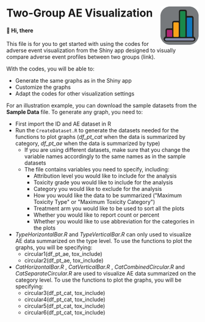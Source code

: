 # Two-Group AE Visualization <img src="app_Visualization_old.png" align="right" width="100" />

#### :wave: Hi, there

This file is for you to get started with using the codes for adverse event visualization from the Shiny app designed to visually compare adverse event profiles between two groups (link). 


With the codes, you will be able to:

* Generate the same graphs as in the Shiny app
* Customize the graphs
* Adapt the codes for other visualization settings

For an illustration example, you can download the sample datasets from the **Sample Data** file. To generate any graph, you need to:

* First import the ID and AE dataset in R
* Run the `CreateDataset.R` to generate the datasets needed for the functions to plot graphs (*df_pt_cat* when the data is summarized by category, *df_pt_ae* when the data is summarized by type)
  * If you are using different datasets, make sure that you change the variable names accordingly to the same names as in the sample datasets
  * The file contains variables you need to specify, including:
    * Attribution level you would like to include for the analysis
    * Toxicity grade you would like to include for the analysis
    * Category you would like to exclude for the analysis
    * How you would like the data to be summarized ("Maximum Toxicity Type" or "Maximum Toxicity Category")
    * Treatment arm you would like to be used to sort all the plots
    * Whether you would like to report count or percent
    * Whether you would like to use abbreviation for the categories in the plots
* *TypeHorizontalBar.R* and *TypeVerticalBar.R* can only used to visualize AE data summarized on the type level. To use the functions to plot the graphs, you will be specifying:
  * circular1(df_pt_ae, tox_include)
  * circular2(df_pt_ae, tox_include)
* *CatHorizontalBar.R* , *CatVerticalBar.R* , *CatCombinedCircular.R* and *CatSeparateCircular.R* are used to visualize AE data summarized on the category level. To use the functions to plot the graphs, you will be specifying:
  * circular3(df_pt_cat, tox_include)
  * circular4(df_pt_cat, tox_include)
  * circular5(df_pt_cat, tox_include)
  * circular6(df_pt_cat, tox_include)
